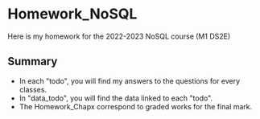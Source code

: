 # Homework_NoSQL

Here is my homework for the 2022-2023 NoSQL course (M1 DS2E)

## Summary 

- In each "todo", you will find my answers to the questions for every classes.
- In "data_todo", you will find the data linked to each "todo".
- The Homework_Chapx correspond to graded works for the final mark. 
